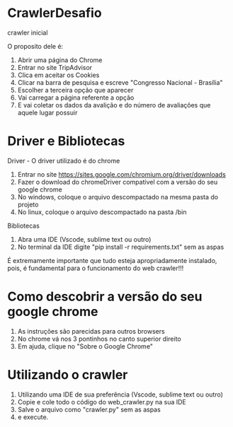 # CrawlerDesafio
crawler inicial
 
 O proposito dele é:
 
  1. Abrir uma página do Chrome
  2. Entrar no site TripAdvisor
  3. Clica em aceitar os Cookies
  4. Clicar na barra de pesquisa e escreve "Congresso Nacional - Brasília"
  5. Escolher a terceira opção que aparecer
  6. Vai carregar a página referente a opção
  7. E vai coletar os dados da avalição e do número de avaliações que aquele lugar possuir

# Driver e Bibliotecas
Driver - O driver utilizado é do chrome
  1. Entrar no site https://sites.google.com/chromium.org/driver/downloads
  2. Fazer o download do chromeDriver compativel com a versão do seu google chrome
  3. No windows, coloque o arquivo descompactado na mesma pasta do projeto
  4. No linux, coloque o arquivo descompactado na pasta /bin

Bibliotecas
  1. Abra uma IDE (Vscode, sublime text ou outro)
  2. No terminal da IDE digite "pip install -r requirements.txt" sem as aspas

É extremamente importante que tudo esteja apropriadamente instalado, pois, é fundamental para o funcionamento do web crawler!!!

# Como descobrir a versão do seu google chrome

   1. As instruções são parecidas para outros browsers
   2. No chrome vá nos 3 pontinhos no canto superior direito
   3. Em ajuda, clique no "Sobre o Google Chrome"
    
# Utilizando o crawler
   1. Utilizando uma IDE de sua preferência (Vscode, sublime text ou outro)
   2. Copie e cole todo o código do web_crawler.py na sua IDE
   3. Salve o arquivo como "crawler.py" sem as aspas
   4. e execute.
